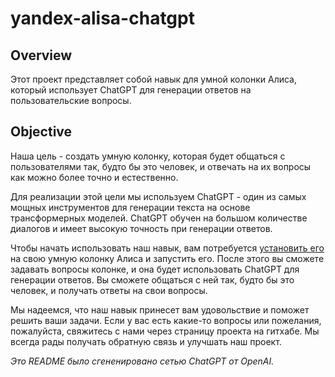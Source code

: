 # yandex-alisa-chatgpt

## Overview
Этот проект представляет собой навык для умной колонки Алиса, который использует ChatGPT для генерации ответов на пользовательские вопросы.

## Objective
Наша цель - создать умную колонку, которая будет общаться с пользователями так, будто бы это человек, и отвечать на их вопросы как можно более точно и естественно.

Для реализации этой цели мы используем ChatGPT - один из самых мощных инструментов для генерации текста на основе трансформерных моделей. ChatGPT обучен на большом количестве диалогов и имеет высокую точность при генерации ответов.

Чтобы начать использовать наш навык, вам потребуется [установить его]("https://dialogs.yandex.ru/store") на свою умную колонку Алиса и запустить его. После этого вы сможете задавать вопросы колонке, и она будет использовать ChatGPT для генерации ответов. Вы сможете общаться с ней так, будто бы это человек, и получать ответы на свои вопросы.

Мы надеемся, что наш навык принесет вам удовольствие и поможет решить ваши задачи. Если у вас есть какие-то вопросы или пожелания, пожалуйста, свяжитесь с нами через страницу проекта на гитхабе. Мы всегда рады получать обратную связь и улучшать наш проект.

*Это README было сгененировано сетью ChatGPT от OpenAI.*
